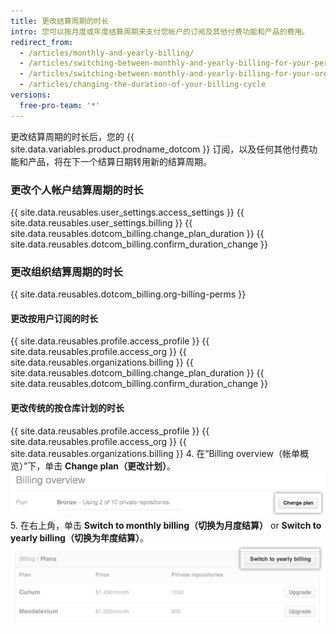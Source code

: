 ```yaml
---
title: 更改结算周期的时长
intro: 您可以按月度或年度结算周期来支付您帐户的订阅及其他付费功能和产品的费用。
redirect_from:
  - /articles/monthly-and-yearly-billing/
  - /articles/switching-between-monthly-and-yearly-billing-for-your-personal-account/
  - /articles/switching-between-monthly-and-yearly-billing-for-your-organization/
  - /articles/changing-the-duration-of-your-billing-cycle
versions:
  free-pro-team: '*'
---
```


更改结算周期的时长后，您的 {{ site.data.variables.product.prodname_dotcom }} 订阅，以及任何其他付费功能和产品，将在下一个结算日期转用新的结算周期。

### 更改个人帐户结算周期的时长

{{ site.data.reusables.user_settings.access_settings }}
{{ site.data.reusables.user_settings.billing }}
{{ site.data.reusables.dotcom_billing.change_plan_duration }}
{{ site.data.reusables.dotcom_billing.confirm_duration_change }}

### 更改组织结算周期的时长

{{ site.data.reusables.dotcom_billing.org-billing-perms }}

#### 更改按用户订阅的时长

{{ site.data.reusables.profile.access_profile }}
{{ site.data.reusables.profile.access_org }}
{{ site.data.reusables.organizations.billing }}
{{ site.data.reusables.dotcom_billing.change_plan_duration }}
{{ site.data.reusables.dotcom_billing.confirm_duration_change }}

#### 更改传统的按仓库计划的时长

{{ site.data.reusables.profile.access_profile }}
{{ site.data.reusables.profile.access_org }}
{{ site.data.reusables.organizations.billing }}
4. 在“Billing overview（帐单概览）”下，单击 **Change plan（更改计划）**。 ![帐单概览更改计划按钮](/assets/images/help/billing/billing_overview_change_plan.png)
5. 在右上角，单击 **Switch to monthly billing（切换为月度结算）** or **Switch to yearly billing（切换为年度结算）**。 ![帐单信息部分](/assets/images/help/billing/settings_billing_organization_plans_switch_to_yearly.png)
